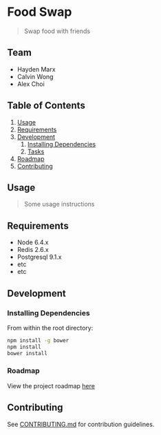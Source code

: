 # Food Swap

> Swap food with friends

## Team

  - Hayden Marx
  - Calvin Wong
  - Alex Choi

## Table of Contents

1. [Usage](#Usage)
1. [Requirements](#requirements)
1. [Development](#development)
    1. [Installing Dependencies](#installing-dependencies)
    1. [Tasks](#tasks)
1. [Roadmap](#roadmap)
1. [Contributing](#contributing)

## Usage

> Some usage instructions

## Requirements

- Node 6.4.x
- Redis 2.6.x
- Postgresql 9.1.x
- etc
- etc

## Development

### Installing Dependencies

From within the root directory:

```sh
npm install -g bower
npm install
bower install
```

### Roadmap

View the project roadmap [here](LINK_TO_DOC)


## Contributing

See [CONTRIBUTING.md](CONTRIBUTING.md) for contribution guidelines.
